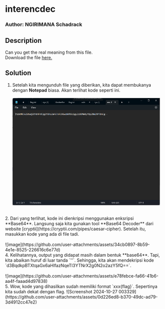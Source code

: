 # interencdec
### Author: NGIRIMANA Schadrack

## Description
Can you get the real meaning from this file.</br>
Download the file [here.](https://artifacts.picoctf.net/c_titan/108/enc_flag)

## Solution
1. Setelah kita mengunduh file yang diberikan, kita dapat membukanya dengan **Notepad** biasa. Akan terlihat kode seperti ini. </br></br>
![enc_file](Notepad.png)
</br>
2. Dari yang terlihat, kode ini dienkripsi menggunakan enksripsi **Base64**. Langsung saja kita gunakan tool **Base64 Decoder** dari website [cryptii](https://cryptii.com/pipes/caesar-cipher).
Setelah itu, masukkan kode yang ada di file tadi.</br></br>
![image](https://github.com/user-attachments/assets/34cb0897-8b59-4e1e-8525-226616c6e77d)
</br>
4. Kelihatannya, output yang didapat masih dalam bentuk **base64**. Tapi, kita abaikan huruf di luar tanda `''`. Sehingga, kita akan mendekripsi kode `d3BqdkpBTXtqaGx6aHlfazNqeTl3YTNrX2g0N2o2azY5fQ==`. </br></br>
![image](https://github.com/user-attachments/assets/e78febce-fa66-41b6-aa4f-faaad4d97838)
</br>
5. Wow, kode yang dihasilkan sudah memiliki format `xxx{flag}`. Sepertinya kita sudah dekat dengan flag. 
![Screenshot 2024-10-27 003329](https://github.com/user-attachments/assets/0d226ed8-b370-49dc-ad79-3d4912cc47e2)

